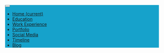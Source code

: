 <nav class="navbar fixed-top navbar-expand-lg navbar-dark" style="background-color: #16A2CB;">
  <button class="navbar-toggler" type="button" data-toggle="collapse" data-target="#navbarNav" aria-controls="navbarNav" aria-expanded="false" aria-label="Toggle navigation">
    <span class="navbar-toggler-icon"></span>
  </button>
  <div class="collapse navbar-collapse" id="navbarNav">
    <ul class="navbar-nav">
      <li class="nav-item active">
        <a class="nav-link disabled" href="/">Home <span class="sr-only">(current)</span></a>
      </li>
      <li class="nav-item">
        <a class="nav-link" href="#education">Education</a>
      </li>
      <li class="nav-item">
        <a class="nav-link" href="#work-experience">Work Experience</a>
      <li class="nav-item">
        <a class="nav-link" href="#portfolio">Portfolio</a>
      </li>
      <li class="nav-item">
        <a class="nav-link" href="#social-media">Social Media</a>
      </li>
      <li class="nav-item">
        <a class="nav-link" href="#timeline">Timeline</a>
      </li>
      <li class="nav-home">
        <a class="nav-link" href="https://www.seraph.to">Blog</a>
      </li>
    </ul>
  </div>
</nav>